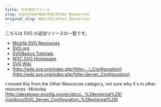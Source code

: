 ```yaml
---
title: その他のリソース
slug: orphaned/Web/SVG/Other_Resources
original_slug: Web/SVG/Other_Resources
---
```


こちらは SVG の追加リソースの一覧です。

- [Mozilla SVG Resources](http://www.croczilla.com/svg/)
- [SVG.org](http://svg.org/)
- [SVGBasics Tutorials](http://www.svgbasics.com/)
- [W3C SVG Homepage](http://www.w3.org/Graphics/SVG/)
- [SVG Wiki](http://svg-whiz.com/wiki/)
- [http://wiki.svg.org/index.php?title=...\_Configuration](http://wiki.svg.org/index.php?title=Server_Configuration)

I moved this from the Other Resources category, not sure why it's in other resources -Nickolay [http://developer.mozilla.org/en/docs...%28external%29](/ja/docs/SVG_Server_Configuration_%28external%29)
